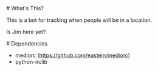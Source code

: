 <A name="toc1-0" title="What's This?" />
# What's This?

This is a bot for tracking when people will be in a location.

   Is Jim here yet?

<A name="toc1-7" title="Dependencies" />
# Dependencies

* mediorc (https://github.com/eastein/mediorc)
* python-irclib
